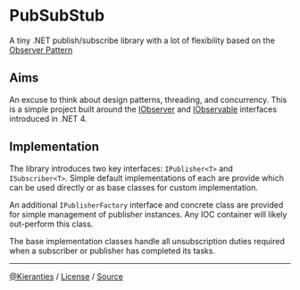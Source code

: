 PubSubStub
==========

A tiny .NET publish/subscribe library with a lot of flexibility based on the [Observer Pattern]

Aims
----

An excuse to think about design patterns, threading, and concurrency. This is a simple project built around 
the [IObserver<T>] and [IObservable<T>] interfaces introduced in .NET 4.

Implementation
--------------

The library introduces two key interfaces: `IPublisher<T>` and `ISubscriber<T>`.  Simple default implementations of
each are provide which can be used directly or as base classes for custom implementation.

An additional `IPublisherFactory` interface and concrete class are provided for simple management of publisher instances.  Any IOC container will
likely out-perform this class.

The base implementation classes handle all unsubscription duties required when a subscriber or publisher has completed its tasks.

-----

[@Kieranties] / [License] / [Source]


[@Kieranties]: http://twitter.com/kieranties
[License]: http://kieranties.mit-license.org/
[Source]: http://github.com/kieranties/pubsubstub
[Observer Pattern]: http://msdn.microsoft.com/en-us/library/ee817669.aspx
[IObserver<T>]: http://msdn.microsoft.com/en-gb/library/dd783449.aspx
[IObservable<T>]: http://msdn.microsoft.com/en-gb/library/dd990377.aspx